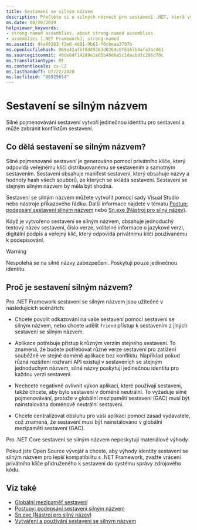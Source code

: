 ```yaml
---
title: Sestavení se silným názvem
description: Přečtěte si o silných názvech pro sestavení .NET, která vytvoří jedinečnou identitu pro sestavení a může zabránit konfliktům sestavení.
ms.date: 08/20/2019
helpviewer_keywords:
- strong-named assemblies, about strong-named assemblies
- assemblies [.NET Framework], strong-named
ms.assetid: d4a80263-f3e0-4d81-9b61-f0cbeae3797b
ms.openlocfilehash: 069e42af6f8d49363d0264c0f6167b4afa3acd61
ms.sourcegitcommit: 40de8df14289e1e05b40d6e5c1daabd3c286d70c
ms.translationtype: MT
ms.contentlocale: cs-CZ
ms.lasthandoff: 07/22/2020
ms.locfileid: "86925654"
---
```

# <a name="strong-named-assemblies"></a>Sestavení se silným názvem

Silné pojmenovávání sestavení vytvoří jedinečnou identitu pro sestavení a může zabránit konfliktům sestavení.

## <a name="what-makes-a-strong-named-assembly"></a>Co dělá sestavení se silným názvem?

Silné pojmenované sestavení je generováno pomocí privátního klíče, který odpovídá veřejnému klíči distribuovanému se sestavením a samotným sestavením. Sestavení obsahuje manifest sestavení, který obsahuje názvy a hodnoty hash všech souborů, ze kterých se skládá sestavení. Sestavení se stejným silným názvem by měla být shodná.

Sestavení se silným názvem můžete vytvořit pomocí sady Visual Studio nebo nástroje příkazového řádku. Další informace najdete v tématu [Postup: podepsání sestavení silným názvem](sign-strong-name.md) nebo [Sn.exe (Nástroj pro silný název)](../../framework/tools/sn-exe-strong-name-tool.md).

Když je vytvořeno sestavení se silným názvem, obsahuje jednoduchý textový název sestavení, číslo verze, volitelné informace o jazykové verzi, digitální podpis a veřejný klíč, který odpovídá privátnímu klíči používanému k podepisování.

> [!WARNING]
> Nespoléhá se na silné názvy zabezpečení. Poskytují pouze jedinečnou identitu.

## <a name="why-strong-name-your-assemblies"></a>Proč je sestavení silným názvem?

Pro .NET Framework sestavení se silným názvem jsou užitečné v následujících scénářích:

- Chcete povolit odkazování na vaše sestavení pomocí sestavení se silným názvem, nebo chcete udělit `friend` přístup k sestavením z jiných sestavení se silným názvem.

- Aplikace potřebuje přístup k různým verzím stejného sestavení. To znamená, že budete potřebovat různé verze sestavení pro zatížení souběžně ve stejné doméně aplikace bez konfliktu. Například pokud různá rozšíření rozhraní API existují v sestaveních se stejným jednoduchým názvem, silné názvy poskytují jedinečnou identitu pro každou verzi sestavení.

- Nechcete negativně ovlivnit výkon aplikací, které používají sestavení, takže chcete, aby bylo sestavení v doméně neutrální. To vyžaduje silné pojmenovávání, protože v globální mezipaměti sestavení (GAC) musí být nainstalována doménově neutrální sestavení.

- Chcete centralizovat obsluhu pro vaši aplikaci pomocí zásad vydavatele, což znamená, že sestavení musí být nainstalováno v globální mezipaměti sestavení (GAC).

Pro .NET Core sestavení se silným názvem neposkytují materiálové výhody.

Pokud jste Open Source vývojář a chcete, aby výhody identity sestavení se silným názvem pro lepší kompatibilitu s .NET Framework, zvažte vrácení privátního klíče přidruženého k sestavení do systému správy zdrojového kódu.

## <a name="see-also"></a>Viz také

- [Globální mezipaměť sestavení](../../framework/app-domains/gac.md)
- [Postupy: podepsání sestavení silným názvem](sign-strong-name.md)
- [Sn.exe (Nástroj pro silný název)](../../framework/tools/sn-exe-strong-name-tool.md)
- [Vytváření a používání sestavení se silným názvem](create-use-strong-named.md)
